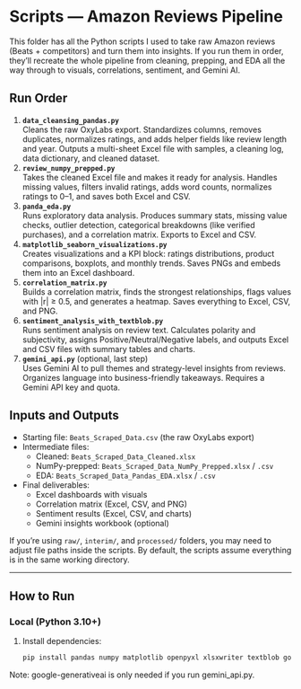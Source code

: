 # Scripts — Amazon Reviews Pipeline

This folder has all the Python scripts I used to take raw Amazon reviews (Beats + competitors) and turn them into insights. If you run them in order, they’ll recreate the whole pipeline from cleaning, prepping, and EDA all the way through to visuals, correlations, sentiment, and Gemini AI.

## Run Order

1. **`data_cleansing_pandas.py`**  
   Cleans the raw OxyLabs export. Standardizes columns, removes duplicates, normalizes ratings, and adds helper fields like review length and year. Outputs a multi-sheet Excel file with samples, a cleaning log, data dictionary, and cleaned dataset.
2. **`review_numpy_prepped.py`**  
   Takes the cleaned Excel file and makes it ready for analysis. Handles missing values, filters invalid ratings, adds word counts, normalizes ratings to 0–1, and saves both Excel and CSV.
3. **`panda_eda.py`**  
   Runs exploratory data analysis. Produces summary stats, missing value checks, outlier detection, categorical breakdowns (like verified purchases), and a correlation matrix. Exports to Excel and CSV.
4. **`matplotlib_seaborn_visualizations.py`**  
   Creates visualizations and a KPI block: ratings distributions, product comparisons, boxplots, and monthly trends. Saves PNGs and embeds them into an Excel dashboard.
5. **`correlation_matrix.py`**  
   Builds a correlation matrix, finds the strongest relationships, flags values with |r| ≥ 0.5, and generates a heatmap. Saves everything to Excel, CSV, and PNG.
6. **`sentiment_analysis_with_textblob.py`**  
   Runs sentiment analysis on review text. Calculates polarity and subjectivity, assigns Positive/Neutral/Negative labels, and outputs Excel and CSV files with summary tables and charts.
7. **`gemini_api.py`** (optional, last step)  
   Uses Gemini AI to pull themes and strategy-level insights from reviews. Organizes language into business-friendly takeaways. Requires a Gemini API key and quota.

## Inputs and Outputs

- Starting file: `Beats_Scraped_Data.csv` (the raw OxyLabs export)  
- Intermediate files:  
  - Cleaned: `Beats_Scraped_Data_Cleaned.xlsx`  
  - NumPy-prepped: `Beats_Scraped_Data_NumPy_Prepped.xlsx` / `.csv`  
  - EDA: `Beats_Scraped_Data_Pandas_EDA.xlsx` / `.csv`  
- Final deliverables:  
  - Excel dashboards with visuals  
  - Correlation matrix (Excel, CSV, and PNG)  
  - Sentiment results (Excel, CSV, and charts)  
  - Gemini insights workbook (optional)

If you’re using `raw/`, `interim/`, and `processed/` folders, you may need to adjust file paths inside the scripts. By default, the scripts assume everything is in the same working directory.

---

## How to Run

### Local (Python 3.10+)

1. Install dependencies:
   ```bash
   pip install pandas numpy matplotlib openpyxl xlsxwriter textblob google-generativeai

Note: google-generativeai is only needed if you run gemini_api.py.
